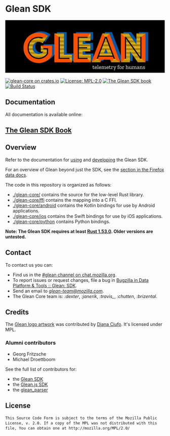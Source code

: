 # Glean SDK

![Glean logo](docs/user/glean.jpeg)

[![glean-core on crates.io](https://img.shields.io/crates/v/glean-core.svg)](https://crates.io/crates/glean-core)
[![License: MPL-2.0](https://img.shields.io/crates/l/glean-core)](https://github.com/mozilla/glean/blob/main/LICENSE)
[![The Glean SDK book](https://img.shields.io/badge/Docs-Glean%20SDK-brightgreen)][book]
[![Build Status](https://img.shields.io/circleci/build/github/mozilla/glean/main)](https://circleci.com/gh/mozilla/glean)

## Documentation

All documentation is available online:

## [The Glean SDK Book][book]

## Overview

Refer to the documentation for [using][book] and [developing][devbook] the Glean SDK.

For an overview of Glean beyond just the SDK, see the [section in the Firefox data docs](https://docs.telemetry.mozilla.org/concepts/glean/glean.html).

The code in this repository is organized as follows:

* [./glean-core/](glean-core) contains the source for the low-level Rust library.
* [./glean-core/ffi](glean-core/ffi) contains the mapping into a C FFI.
* [./glean-core/android](glean-core/android) contains the Kotlin bindings for use by Android applications.
* [./glean-core/ios](glean-core/ios) contains the Swift bindings for use by iOS applications.
* [./glean-core/python](glean-core/python) contains Python bindings.

**Note: The Glean SDK requires at least [Rust 1.53.0](https://blog.rust-lang.org/2021/06/17/Rust-1.53.0.html). Older versions are untested.**

## Contact

To contact us you can:

* Find us in the [#glean channel on chat.mozilla.org](https://chat.mozilla.org/#/room/#glean:mozilla.org).
* To report issues or request changes, file a bug in [Bugzilla in Data Platform & Tools :: Glean: SDK][newbugzilla].
* Send an email to *glean-team@mozilla.com*.
* The Glean Core team is: *:dexter*, *:janerik*, *:travis_*, *:chutten*, *:brizental*.

## Credits

The [Glean logo artwork](https://dianaciufo.wordpress.com/2019/10/11/glean-graphic-identity-for-mozilla-firefox/) was contributed by [Diana Ciufo](https://dianaciufo.wordpress.com/).
It's licensed under MPL.

### Alumni contributors

* Georg Fritzsche
* Michael Droettboom

See the full list of contributors for:

* the [Glean SDK](https://github.com/mozilla/glean/graphs/contributors)
* the [Glean.js SDK](https://github.com/mozilla/glean.js/graphs/contributors)
* the [glean_parser](https://github.com/mozilla/glean_parser/graphs/contributors)

## License

    This Source Code Form is subject to the terms of the Mozilla Public
    License, v. 2.0. If a copy of the MPL was not distributed with this
    file, You can obtain one at http://mozilla.org/MPL/2.0/


[newbugzilla]: https://bugzilla.mozilla.org/enter_bug.cgi?assigned_to=nobody%40mozilla.org&bug_ignored=0&bug_severity=normal&bug_status=NEW&bug_type=defect&cf_fx_iteration=---&cf_fx_points=---&cf_status_firefox100=---&cf_status_firefox101=---&cf_status_firefox99=---&cf_status_firefox_esr91=---&cf_tracking_firefox100=---&cf_tracking_firefox101=---&cf_tracking_firefox99=---&cf_tracking_firefox_esr91=---&component=Glean%3A%20SDK&contenttypemethod=list&contenttypeselection=text%2Fplain&defined_groups=1&filed_via=standard_form&flag_type-4=X&flag_type-607=X&flag_type-721=X&flag_type-737=X&flag_type-799=X&flag_type-800=X&flag_type-803=X&flag_type-936=X&flag_type-947=X&form_name=enter_bug&maketemplate=Remember%20values%20as%20bookmarkable%20template&op_sys=Unspecified&priority=P3&product=Data%20Platform%20and%20Tools&rep_platform=Unspecified&status_whiteboard=%5Bglean-sdk%3Am%3F%5D&target_milestone=---&version=unspecified
[book]: https://mozilla.github.io/glean/
[devbook]: https://mozilla.github.io/glean/dev/
[rustdoc]: https://mozilla.github.io/glean/docs/index.html
[ktdoc]: https://mozilla.github.io/glean/javadoc/glean/index.html
